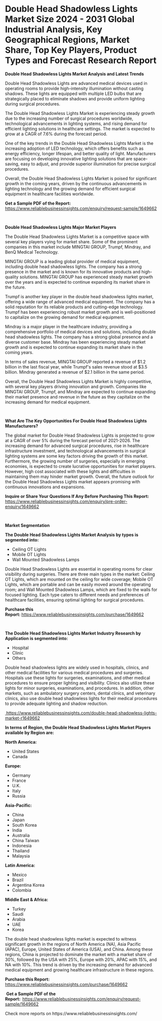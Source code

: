 <p><h1>Double Head Shadowless Lights Market Size 2024 - 2031 Global Industrial Analysis, Key Geographical Regions, Market Share, Top Key Players, Product Types and Forecast Research Report</h1></p><p><strong>Double Head Shadowless Lights Market Analysis and Latest Trends</strong></p>
<p><p>Double Head Shadowless Lights are advanced medical devices used in operating rooms to provide high-intensity illumination without casting shadows. These lights are equipped with multiple LED bulbs that are strategically placed to eliminate shadows and provide uniform lighting during surgical procedures.</p><p>The Double Head Shadowless Lights Market is experiencing steady growth due to the increasing number of surgical procedures worldwide, technological advancements in lighting systems, and rising demand for efficient lighting solutions in healthcare settings. The market is expected to grow at a CAGR of 7.6% during the forecast period.</p><p>One of the key trends in the Double Head Shadowless Lights Market is the increasing adoption of LED technology, which offers benefits such as energy efficiency, longer lifespan, and better quality of light. Manufacturers are focusing on developing innovative lighting solutions that are space-saving, easy to adjust, and provide superior illumination for precise surgical procedures.</p><p>Overall, the Double Head Shadowless Lights Market is poised for significant growth in the coming years, driven by the continuous advancements in lighting technology and the growing demand for efficient surgical equipment in healthcare facilities worldwide.</p></p>
<p><strong>Get a Sample PDF of the Report:&nbsp;</strong> <a href="https://www.reliablebusinessinsights.com/enquiry/request-sample/1649662">https://www.reliablebusinessinsights.com/enquiry/request-sample/1649662</a></p>
<p>&nbsp;</p>
<p><strong>Double Head Shadowless Lights Major Market Players</strong></p>
<p><p>The Double Head Shadowless Lights Market is a competitive space with several key players vying for market share. Some of the prominent companies in this market include MINGTAI GROUP, Trumpf, Mindray, and BenQ Medical Technology.</p><p>MINGTAI GROUP is a leading global provider of medical equipment, including double head shadowless lights. The company has a strong presence in the market and is known for its innovative products and high-quality solutions. MINGTAI GROUP has experienced steady market growth over the years and is expected to continue expanding its market share in the future.</p><p>Trumpf is another key player in the double head shadowless lights market, offering a wide range of advanced medical equipment. The company has a solid reputation for its reliable products and cutting-edge technology. Trumpf has been experiencing robust market growth and is well-positioned to capitalize on the growing demand for medical equipment.</p><p>Mindray is a major player in the healthcare industry, providing a comprehensive portfolio of medical devices and solutions, including double head shadowless lights. The company has a strong global presence and a diverse customer base. Mindray has been experiencing steady market growth and is expected to continue expanding its market share in the coming years.</p><p>In terms of sales revenue, MINGTAI GROUP reported a revenue of $1.2 billion in the last fiscal year, while Trumpf's sales revenue stood at $3.5 billion. Mindray generated a revenue of $2.1 billion in the same period.</p><p>Overall, the Double Head Shadowless Lights Market is highly competitive, with several key players driving innovation and growth. Companies like MINGTAI GROUP, Trumpf, and Mindray are expected to continue expanding their market presence and revenue in the future as they capitalize on the increasing demand for medical equipment.</p></p>
<p>&nbsp;</p>
<p><strong>What Are The Key Opportunities For Double Head Shadowless Lights Manufacturers?</strong></p>
<p><p>The global market for Double Head Shadowless Lights is projected to grow at a CAGR of over 5% during the forecast period of 2021-2026. The increasing demand for advanced surgical procedures, rise in healthcare infrastructure investment, and technological advancements in surgical lighting systems are some key factors driving the growth of this market. Furthermore, the growing number of surgeries, especially in emerging economies, is expected to create lucrative opportunities for market players. However, high cost associated with these lights and difficulties in maintaining them may hinder market growth. Overall, the future outlook for the Double Head Shadowless Lights market appears promising with continuous innovations and expansions.</p></p>
<p><strong>Inquire or Share Your Questions If Any Before Purchasing This Report:</strong> <a href="https://www.reliablebusinessinsights.com/enquiry/pre-order-enquiry/1649662">https://www.reliablebusinessinsights.com/enquiry/pre-order-enquiry/1649662</a></p>
<p>&nbsp;</p>
<p><strong>Market Segmentation</strong></p>
<p><strong>The Double Head Shadowless Lights Market Analysis by types is segmented into:</strong></p>
<p><ul><li>Ceiling OT Lights</li><li>Mobile OT Lights</li><li>Wall Mounted Shadowless Lamps</li></ul></p>
<p><p>Double Head Shadowless Lights are essential in operating rooms for clear visibility during surgeries. There are three main types in the market: Ceiling OT Lights, which are mounted on the ceiling for wide coverage; Mobile OT Lights, which are portable and can be easily moved around the operating room; and Wall Mounted Shadowless Lamps, which are fixed to the walls for focused lighting. Each type caters to different needs and preferences of healthcare facilities, ensuring optimal lighting for surgical procedures.</p></p>
<p><strong>Purchase this Report:&nbsp;</strong><a href="https://www.reliablebusinessinsights.com/purchase/1649662">https://www.reliablebusinessinsights.com/purchase/1649662</a></p>
<p>&nbsp;</p>
<p><strong>The Double Head Shadowless Lights Market Industry Research by Application is segmented into:</strong></p>
<p><ul><li>Hospital</li><li>Clinic</li><li>Others</li></ul></p>
<p><p>Double head shadowless lights are widely used in hospitals, clinics, and other medical facilities for various medical procedures and surgeries. Hospitals use these lights for surgeries, examinations, and other medical procedures to ensure proper lighting and visibility. Clinics also utilize these lights for minor surgeries, examinations, and procedures. In addition, other markets, such as ambulatory surgery centers, dental clinics, and veterinary clinics, also use double head shadowless lights for their medical procedures to provide adequate lighting and shadow reduction.</p></p>
<p><a href="https://www.reliablebusinessinsights.com/double-head-shadowless-lights-market-r1649662">&nbsp;https://www.reliablebusinessinsights.com/double-head-shadowless-lights-market-r1649662</a></p>
<p><strong>In terms of Region, the Double Head Shadowless Lights Market Players available by Region are:</strong></p>
<p>
    <p> <strong> North America: </strong>
        <ul>
            <li>United States</li>
            <li>Canada</li>
        </ul>
        </p> 
    <p> <strong> Europe: </strong>
        <ul>
            <li>Germany</li>
            <li>France</li>
            <li>U.K.</li>
            <li>Italy</li>
            <li>Russia</li>
        </ul>
        </p> 
    <p> <strong> Asia-Pacific: </strong>
        <ul>
            <li>China</li>
            <li>Japan</li>
            <li>South Korea</li>
            <li>India</li>
            <li>Australia</li>
            <li>China Taiwan</li>
            <li>Indonesia</li>
            <li>Thailand</li>
            <li>Malaysia</li>
        </ul>
        </p> 
    <p> <strong> Latin America: </strong>
        <ul>
            <li>Mexico</li>
            <li>Brazil</li>
            <li>Argentina Korea</li>
            <li>Colombia</li>
        </ul>
        </p> 
    <p> <strong> Middle East & Africa: </strong>
        <ul>
            <li>Turkey</li>
            <li>Saudi</li>
            <li>Arabia</li>
            <li>UAE</li>
            <li>Korea</li>
        </ul>
    </p>
    </p>
<p><p>The double head shadowless lights market is expected to witness significant growth in the regions of North America (NA), Asia Pacific (APAC), Europe, United States of America (USA), and China. Among these regions, China is projected to dominate the market with a market share of 30%, followed by the USA with 25%, Europe with 20%, APAC with 15%, and NA with 10%. This trend is driven by the increasing demand for advanced medical equipment and growing healthcare infrastructure in these regions.</p></p>
<p><strong>Purchase this Report: </strong><a href="https://www.reliablebusinessinsights.com/purchase/1649662">https://www.reliablebusinessinsights.com/purchase/1649662</a></p>
<p>&nbsp;<strong>Get a Sample PDF of the Report:&nbsp;&nbsp;</strong><a href="https://www.reliablebusinessinsights.com/enquiry/request-sample/1649662">https://www.reliablebusinessinsights.com/enquiry/request-sample/1649662</a></p>
<p><strong></strong></p>
<p>Check more reports on https://www.reliablebusinessinsights.com/</p>